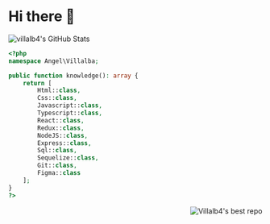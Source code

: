# Hi there 👋

<img src="https://github-readme-stats.vercel.app/api?username=villalb4&show_icons=true&theme=onedark" alt="villalb4's GitHub Stats">

```php
<?php
namespace Angel\Villalba;

public function knowledge(): array {
    return [
        Html::class,
        Css::class,
        Javascript::class,
        Typescript::class,
        React::class,
        Redux::class,
        NodeJS::class,
        Express::class,
        Sql::class,
        Sequelize::class,
        Git::class,
        Figma::class
    ];
}
?>
```
<img align="right" src="https://github-readme-stats.vercel.app/api/pin/?username=villalb4&repo=Dogs&theme=onedark" alt="Villalb4's best repo">
